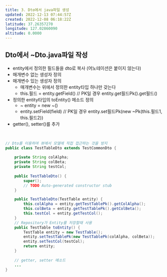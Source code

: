 ```yaml
---
title: 3. Dto에서 java파일 생성
updated: 2022-12-13 07:44:57Z
created: 2022-12-08 06:18:22Z
latitude: 37.26357270
longitude: 127.02860090
altitude: 0.0000
---
```


## Dto에서 ~Dto.java파일 작성
- entity에서 정의한 필드들을 dto로 복사 (어노테이션은 붙이지 않는다)
- 매개변수 없는 생성자 정의
- 매개변수 있는 생성자 정의
  - 매개변수는 위에서 정의한 entity타입 하나만 갖는다
  - this.필드 = entity.getField()	// PK일 경우 entity.get필드Pk().get필드()
- 정의한 entity타입의 toEntity() 메소드 정의
  - ~ entity = new ~()
  - entity.setField(field)		// PK일 경우 entity.set필드Pk(new ~Pk(this.필드1, this.필드2))
- getter(), setter()를 추가
<br>

```java
// Dto를 이용하여 뷰에서 모델에 직접 접근하는 것을 방지
public class TestTableDto extends TestCommonDto {
	
	private String colAlpha;
	private String colBeta;
	private String testCol;
	
	public TestTableDto() {
		super();
		// TODO Auto-generated constructor stub
	}

	public TestTableDto(TestTable entity) {
		this.colAlpha = entity.getTestTablePk().getColAlpha();
		this.colBeta = entity.getTestTablePk().getColBeta();
		this.testCol = entity.getTestCol();
	}
	// Repository가 Entity를 저장할때 사용
	public TestTable toEntity() {
		TestTable entity = new TestTable();
		entity.setTestTablePk(new TestTablePk(colAlpha, colBeta));
		entity.setTestCol(testCol);
		return entity;
	}
	
	// getter, setter 메소드
	...
}
```
